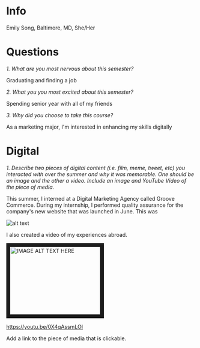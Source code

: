 # Info
Emily Song, Baltimore, MD, She/Her
# Questions 
*1. What are you most nervous about this semester?*

Graduating and finding a job 

*2. What you you most excited about this semester?*

Spending senior year with all of my friends

*3. Why did you choose to take this course?*

As a marketing major, I'm interested in enhancing my skills digitally 

# Digital

*1. Describe two pieces of digital content (i.e. film, meme, tweet, etc) you interacted with over the summer and why it was memorable. One should be an image and the other a video. Include an image and YouTube Video of the piece of media.*

This summer, I interned at a Digital Marketing Agency called Groove Commerce. During my internship, I performed quality assurance for the company's new website that was launched in June. This was

![alt text](https://static1.squarespace.com/static/577bc4bdbebafb8dd20e225c/577bdaf56b8f5bec285b62ea/5786c5799de4bb9d35ef0033/1482327684236/groove-commerce-6.jpg?format=1500w "Groove Logo")

I also created a video of my experiences abroad. 

<a href="http://www.youtube.com/watch?feature=player_embedded&v=YOUTUBE_VIDEO_ID_HERE
" target="_blank"><img src="http://img.youtube.com/vi/YOUTUBE_VIDEO_ID_HERE/0.jpg" 
alt="IMAGE ALT TEXT HERE" width="240" height="180" border="10" /></a>

https://youtu.be/0X4qAssmLOI 


Add a link to the piece of media that is clickable.
